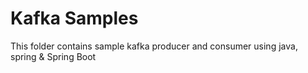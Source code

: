 # Kafka Samples

This folder contains sample kafka producer and consumer using java, spring & Spring Boot
